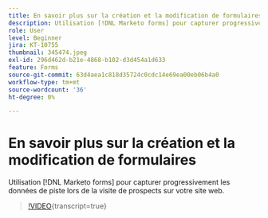 ```yaml
---
title: En savoir plus sur la création et la modification de formulaires
description: Utilisation [!DNL Marketo forms] pour capturer progressivement les données de piste lors de la visite de prospects sur votre site web.
role: User
level: Beginner
jira: KT-10755
thumbnail: 345474.jpeg
exl-id: 296d462d-b21e-4868-b102-d3d454a1d633
feature: Forms
source-git-commit: 63d4aea1c818d35724c0cdc14e69ea00eb06b4a0
workflow-type: tm+mt
source-wordcount: '36'
ht-degree: 0%

---
```


# En savoir plus sur la création et la modification de formulaires

Utilisation [!DNL Marketo forms] pour capturer progressivement les données de piste lors de la visite de prospects sur votre site web.

>[!VIDEO](https://video.tv.adobe.com/v/345474/?quality=12&learn=on){transcript=true}
